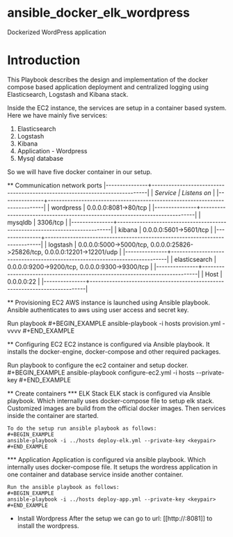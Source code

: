 # ansible_docker_elk_wordpress
Dockerized WordPress application


# Introduction

This Playbook describes the design and implementation of the docker compose based application deployment and centralized logging using Elasticsearch, Logstash and Kibana stack.

Inside the EC2 instance, the services are setup in a container based
  system. Here we have mainly five services:
  1. Elasticsearch
  2. Logstash
  3. Kibana
  4. Application - Wordpress
  5. Mysql database

  So we will have five docker container in our setup.

** Communication network ports
   |---------------+----------------------------------------------------------------------------|
   | *Service      | Listens on*                                                                |
   |---------------+----------------------------------------------------------------------------|
   | wordpress     | 0.0.0.0:8081->80/tcp                                                       |
   |---------------+----------------------------------------------------------------------------|
   | mysqldb       | 3306/tcp                                                                   |
   |---------------+----------------------------------------------------------------------------|
   | kibana        | 0.0.0.0:5601->5601/tcp                                                     |
   |---------------+----------------------------------------------------------------------------|
   | logstash      | 0.0.0.0:5000->5000/tcp, 0.0.0.0:25826->25826/tcp, 0.0.0.0:12201->12201/udp |
   |---------------+----------------------------------------------------------------------------|
   | elasticsearch | 0.0.0.0:9200->9200/tcp, 0.0.0.0:9300->9300/tcp                             |
   |---------------+----------------------------------------------------------------------------|
   | Host          | 0.0.0.0:22                                                                 |
   |---------------+----------------------------------------------------------------------------|


** Provisioning EC2
   AWS instance is launched using Ansible playbook. Ansible
   authenticates to aws using user access and secret key. 

 Run playbook
      #+BEGIN_EXAMPLE
      ansible-playbook -i hosts provision.yml -vvvv
      #+END_EXAMPLE


** Configuring EC2
   EC2 instance is configured via Ansible playbook. It installs the
   docker-engine, docker-compose and other required packages.

   Run playbook to configure the ec2 container and setup docker.
   #+BEGIN_EXAMPLE
   ansible-playbook configure-ec2.yml -i hosts --private-key  <path-to-keypair>
   #+END_EXAMPLE

** Create containers
*** ELK Stack
    ELK stack is configured via Ansible playbook. Which internally
    uses docker-compose file to setup elk stack. Customized images are
    build from the official docker images. Then services inside the
    container are started.
    

    To do the setup run ansible playbook as follows:
    #+BEGIN_EXAMPLE
    ansible-playbook -i ../hosts deploy-elk.yml --private-key <keypair>
    #+END_EXAMPLE

*** Application
    Application is configured via ansible playbook. Which internally
    uses docker-compose file. It setups the wordress application in
    one container and database service inside another container.

    Run the ansible playbook as follows:
    #+BEGIN_EXAMPLE
    ansible-playbook -i ../hosts deploy-app.yml --private-key <keypair>
    #+END_EXAMPLE

* Install Wordpress
  After the setup we can go to url: [[http://<vm-ip>:8081]] to install
  the wordpress.